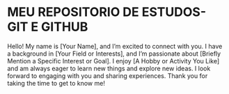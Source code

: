 # MEU REPOSITORIO DE ESTUDOS- GIT E GITHUB

Hello! My name is [Your Name], and I’m excited to connect with you. I have a background in [Your Field or Interests], and I’m passionate about [Briefly Mention a Specific Interest or Goal]. I enjoy [A Hobby or Activity You Like] and am always eager to learn new things and explore new ideas. I look forward to engaging with you and sharing experiences. Thank you for taking the time to get to know me!

